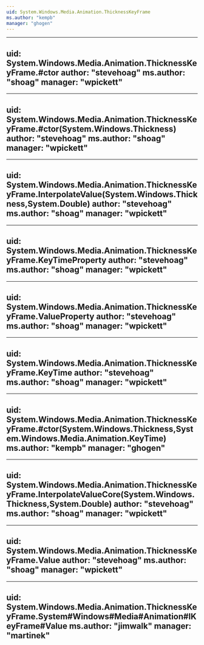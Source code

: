 ```yaml
---
uid: System.Windows.Media.Animation.ThicknessKeyFrame
ms.author: "kempb"
manager: "ghogen"
---
```


---
uid: System.Windows.Media.Animation.ThicknessKeyFrame.#ctor
author: "stevehoag"
ms.author: "shoag"
manager: "wpickett"
---

---
uid: System.Windows.Media.Animation.ThicknessKeyFrame.#ctor(System.Windows.Thickness)
author: "stevehoag"
ms.author: "shoag"
manager: "wpickett"
---

---
uid: System.Windows.Media.Animation.ThicknessKeyFrame.InterpolateValue(System.Windows.Thickness,System.Double)
author: "stevehoag"
ms.author: "shoag"
manager: "wpickett"
---

---
uid: System.Windows.Media.Animation.ThicknessKeyFrame.KeyTimeProperty
author: "stevehoag"
ms.author: "shoag"
manager: "wpickett"
---

---
uid: System.Windows.Media.Animation.ThicknessKeyFrame.ValueProperty
author: "stevehoag"
ms.author: "shoag"
manager: "wpickett"
---

---
uid: System.Windows.Media.Animation.ThicknessKeyFrame.KeyTime
author: "stevehoag"
ms.author: "shoag"
manager: "wpickett"
---

---
uid: System.Windows.Media.Animation.ThicknessKeyFrame.#ctor(System.Windows.Thickness,System.Windows.Media.Animation.KeyTime)
ms.author: "kempb"
manager: "ghogen"
---

---
uid: System.Windows.Media.Animation.ThicknessKeyFrame.InterpolateValueCore(System.Windows.Thickness,System.Double)
author: "stevehoag"
ms.author: "shoag"
manager: "wpickett"
---

---
uid: System.Windows.Media.Animation.ThicknessKeyFrame.Value
author: "stevehoag"
ms.author: "shoag"
manager: "wpickett"
---

---
uid: System.Windows.Media.Animation.ThicknessKeyFrame.System#Windows#Media#Animation#IKeyFrame#Value
ms.author: "jimwalk"
manager: "martinek"
---
